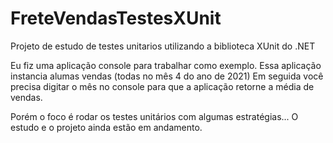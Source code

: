 # FreteVendasTestesXUnit

Projeto de estudo de testes unitarios utilizando a biblioteca XUnit do .NET

Eu fiz uma aplicação console para trabalhar como exemplo. 
Essa aplicação instancia  alumas vendas (todas no mês 4 do ano de 2021)
Em seguida você precisa digitar o mês no console para que a aplicação retorne a média de vendas. 

Porém o foco é rodar os testes unitários com algumas estratégias... 
O estudo e o projeto ainda estão em andamento. 